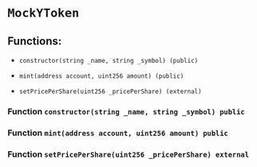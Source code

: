 # `MockYToken`

## Functions:

- `constructor(string _name, string _symbol) (public)`

- `mint(address account, uint256 amount) (public)`

- `setPricePerShare(uint256 _pricePerShare) (external)`

### Function `constructor(string _name, string _symbol) public`

### Function `mint(address account, uint256 amount) public`

### Function `setPricePerShare(uint256 _pricePerShare) external`
